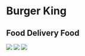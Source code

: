 <h1>Burger King</h1>
<h2>Food Delivery Food</h2>
<img src="C:\Users\hp\Desktop\80cd7d1e-2d6d-4541-906d-052f275e0f04.jpg">
<img src="C:\Users\hp\Desktop\a0807ecd-029f-46c4-b3dd-524e1568a69c.jpg">
<img src="C:\Users\hp\Desktop\dcae27e8-b24e-4ac7-b0cb-43aa86d11d2c.jpg">
